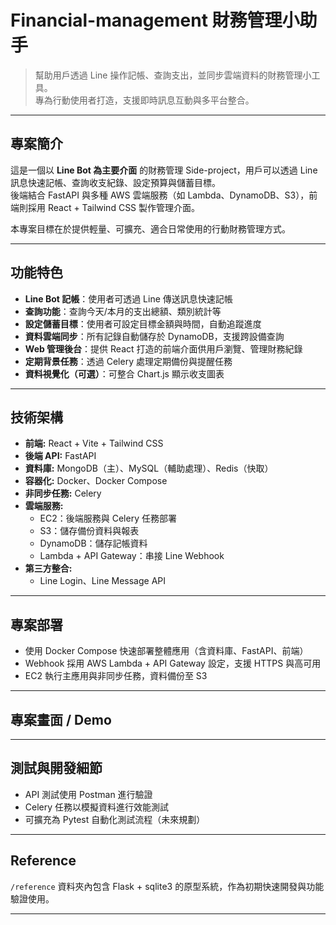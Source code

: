# Financial-management 財務管理小助手

> 幫助用戶透過 Line 操作記帳、查詢支出，並同步雲端資料的財務管理小工具。  
> 專為行動使用者打造，支援即時訊息互動與多平台整合。

---

## 專案簡介

這是一個以 **Line Bot 為主要介面** 的財務管理 Side-project，用戶可以透過 Line 訊息快速記帳、查詢收支紀錄、設定預算與儲蓄目標。  
後端結合 FastAPI 與多種 AWS 雲端服務（如 Lambda、DynamoDB、S3），前端則採用 React + Tailwind CSS 製作管理介面。

本專案目標在於提供輕量、可擴充、適合日常使用的行動財務管理方式。

---

## 功能特色

- **Line Bot 記帳**：使用者可透過 Line 傳送訊息快速記帳
- **查詢功能**：查詢今天/本月的支出總額、類別統計等
- **設定儲蓄目標**：使用者可設定目標金額與時間，自動追蹤進度
- **資料雲端同步**：所有記錄自動儲存於 DynamoDB，支援跨設備查詢
- **Web 管理後台**：提供 React 打造的前端介面供用戶瀏覽、管理財務紀錄
- **定期背景任務**：透過 Celery 處理定期備份與提醒任務
- **資料視覺化（可選）**：可整合 Chart.js 顯示收支圖表

---

## 技術架構

- **前端:** React + Vite + Tailwind CSS
- **後端 API:** FastAPI
- **資料庫:** MongoDB（主）、MySQL（輔助處理）、Redis（快取）
- **容器化:** Docker、Docker Compose
- **非同步任務:** Celery
- **雲端服務:**
  - EC2：後端服務與 Celery 任務部署
  - S3：儲存備份資料與報表
  - DynamoDB：儲存記帳資料
  - Lambda + API Gateway：串接 Line Webhook
- **第三方整合:**
  - Line Login、Line Message API

---

## 專案部署

- 使用 Docker Compose 快速部署整體應用（含資料庫、FastAPI、前端）
- Webhook 採用 AWS Lambda + API Gateway 設定，支援 HTTPS 與高可用
- EC2 執行主應用與非同步任務，資料備份至 S3

---

## 專案畫面 / Demo

<!-- - Line 記帳畫面（待補）
- 前端報表截圖（待補）
- Demo Link：[https://your-demo-link](https://your-demo-link)（可選） -->

---

## 測試與開發細節

- API 測試使用 Postman 進行驗證
- Celery 任務以模擬資料進行效能測試
- 可擴充為 Pytest 自動化測試流程（未來規劃）

---

## Reference

`/reference` 資料夾內包含 Flask + sqlite3 的原型系統，作為初期快速開發與功能驗證使用。

---

